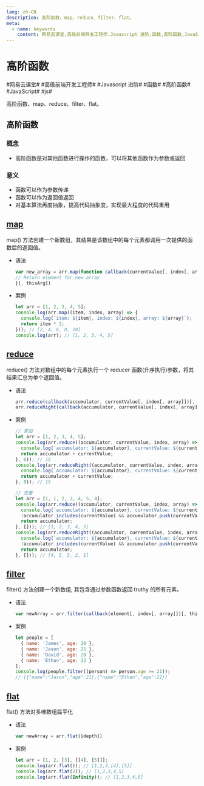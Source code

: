 ```yaml
---
lang: zh-CN
description: 高阶函数、map、reduce、filter、flat。
meta:
  - name: keywords
    content: 网易云课堂,高级前端开发工程师,Javascript 进阶,函数,高阶函数,JavaScript,js
---
```


# 高阶函数

\#网易云课堂#
\#高级前端开发工程师#
\#Javascript 进阶#
\#函数#
\#高阶函数#
\#JavaScript#
\#js#

高阶函数、map、reduce、filter、flat。

## 高阶函数

### 概念

* 高阶函数是对其他函数进行操作的函数，可以将其他函数作为参数或返回

### 意义

* 函数可以作为参数传递
* 函数可以作为返回值返回
* 对基本算法再度抽象，提高代码抽象度，实现最大程度的代码重用

## [map](https://developer.mozilla.org/zh-CN/docs/Web/JavaScript/Reference/Global_Objects/Array/map)

map() 方法创建一个新数组，其结果是该数组中的每个元素都调用一次提供的函数后的返回值。

* 语法

  ```js
  var new_array = arr.map(function callback(currentValue[, index[, array]]) {
  // Return element for new_array 
  }[, thisArg])
  ```

* 案例

  ```js
  let arr = [1, 2, 3, 4, 5];
  console.log(arr.map((item, index, array) => {
    console.log(`item: ${item}, index: ${index}, array: ${array}`);
    return item * 2;
  })); // [2, 4, 6, 8, 10]
  console.log(arr); // [1, 2, 3, 4, 5]
  ```

## [reduce](https://developer.mozilla.org/zh-CN/docs/Web/JavaScript/Reference/Global_Objects/Array/Reduce)

reduce() 方法对数组中的每个元素执行一个 reducer 函数(升序执行)参数，将其结果汇总为单个返回值。

* 语法

  ```js
  arr.reduce(callback(accumulator, currentValue[, index[, array]])[, initialValue])
  arr.reduceRight(callback(accumulator, currentValue[, index[, array]])[, initialValue])
  ```

* 案例

  ```js
  // 累加
  let arr = [1, 2, 3, 4, 5];
  console.log(arr.reduce((accumulator, currentValue, index, array) => {
    console.log(`accumulator: ${accumulator}, currentValue: ${currentValue}, index: ${index}, array: ${array}`);
    return accumulator + currentValue;
  }, 0)); // 15
  console.log(arr.reduceRight((accumulator, currentValue, index, array) => {
    console.log(`accumulator: ${accumulator}, currentValue: ${currentValue}, index: ${index}, array: ${array}`);
    return accumulator + currentValue;
  }, 0)); // 15
  ```

  ```js
  // 去重
  let arr = [1, 1, 2, 3, 4, 5, 4];
  console.log(arr.reduce((accumulator, currentValue, index, array) => {
    console.log(`accumulator: ${accumulator}, currentValue: ${currentValue}, index: ${index}, array: ${array}`);
    !accumulator.includes(currentValue) && accumulator.push(currentValue);
    return accumulator;
  }, [])); // [1, 2, 3, 4, 5]
  console.log(arr.reduceRight((accumulator, currentValue, index, array) => {
    console.log(`accumulator: ${accumulator}, currentValue: ${currentValue}, index: ${index}, array: ${array}`);
    !accumulator.includes(currentValue) && accumulator.push(currentValue);
    return accumulator;
  }, [])); // [4, 5, 3, 2, 1]
  ```

## [filter](https://developer.mozilla.org/zh-CN/docs/Web/JavaScript/Reference/Global_Objects/Array/filter)

filter() 方法创建一个新数组, 其包含通过参数函数返回 truthy 的所有元素。

* 语法

  ```js
  var newArray = arr.filter(callback(element[, index[, array]])[, thisArg])
  ```

* 案例

  ```js
  let people = [
    { name: 'James', age: 20 },
    { name: 'Jason', age: 21 },
    { name: 'David', age: 20 },
    { name: 'Ethan', age: 22 }
  ];
  console.log(people.filter((person) => person.age >= 21));
  // [{"name":"Jason","age":21},{"name":"Ethan","age":22}]
  ```

## [flat](https://developer.mozilla.org/zh-CN/docs/Web/JavaScript/Reference/Global_Objects/Array/flat)

flat() 方法对多维数组扁平化

* 语法

  ```js
  var newArray = arr.flat([depth])
  ```

* 案例

  ```js
  let arr = [1, 2, [3], [[4], [5]]];
  console.log(arr.flat()); // [1,2,3,[4],[5]]
  console.log(arr.flat(2)); // [1,2,3,4,5]
  console.log(arr.flat(Infinity)); // [1,2,3,4,5]
  ```

